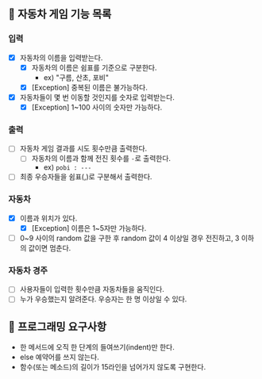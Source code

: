## 🚩 자동차 게임 기능 목록 

### 입력
- [x] 자동차의 이름을 입력받는다.
  - [x] 자동차의 이름은 쉼표를 기준으로 구분한다. 
    - ex) "구름, 산초, 포비"
  - [x] [Exception] 중복된 이름은 불가능하다.
- [x] 자동차들이 몇 번 이동할 것인지를 숫자로 입력받는다.
  - [x] [Exception] 1~100 사이의 숫자만 가능하다.

### 출력
- [ ] 자동차 게임 결과를 시도 횟수만큼 출력한다.
  - [ ] 자동차의 이름과 함께 전진 횟수를 `-`로 출력한다.
    - ex) `pobi : ---`
- [ ] 최종 우승자들을 쉼표(,)로 구분해서 출력한다.

### 자동차
- [x] 이름과 위치가 있다.
  - [x] [Exception] 이름은 1~5자만 가능하다.
- [ ] 0~9 사이의 random 값을 구한 후 random 값이 4 이상일 경우 전진하고, 3 이하의 값이면 멈춘다.

### 자동차 경주
- [ ] 사용자들이 입력한 횟수만큼 자동차들을 움직인다.
- [ ] 누가 우승했는지 알려준다. 우승자는 한 명 이상일 수 있다.

## 📑 프로그래밍 요구사항
- 한 메서드에 오직 한 단계의 들여쓰기(indent)만 한다.
- else 예약어를 쓰지 않는다.
- 함수(또는 메소드)의 길이가 15라인을 넘어가지 않도록 구현한다.